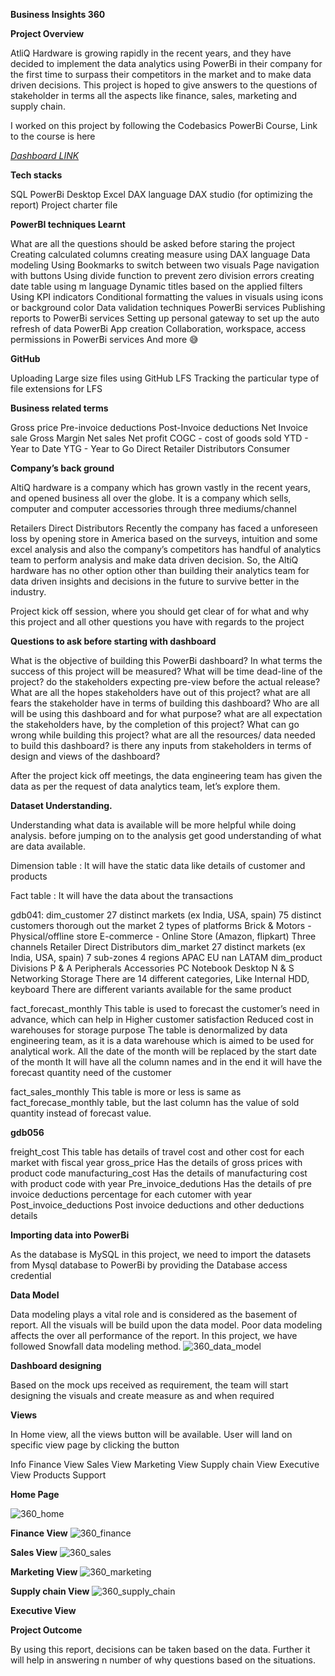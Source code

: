 **Business Insights 360**

**Project Overview**


AtliQ Hardware is growing rapidly in the recent years, and they have decided to implement the data analytics using PowerBi in their company for the first time to surpass their competitors in the market and to make data driven decisions. This project is hoped to give answers to the questions of stakeholder in terms all the aspects like finance, sales, marketing and supply chain.


I worked on this project by following the Codebasics PowerBi Course, Link to the course is here

 _[Dashboard LINK](https://app.powerbi.com/view?r=eyJrIjoiOWUxZjZiMWQtNDRmZC00ZjAxLTkxMTAtYTZiZGRkMWY4YWRhIiwidCI6ImM2ZTU0OWIzLTVmNDUtNDAzMi1hYWU5LWQ0MjQ0ZGM1YjJjNCJ9)_

**Tech stacks**

SQL
PowerBi Desktop
Excel
DAX language
DAX studio (for optimizing the report)
Project charter file


**PowerBI techniques Learnt**

What are all the questions should be asked before staring the project
Creating calculated columns
creating measure using DAX language
Data modeling
Using Bookmarks to switch between two visuals
Page navigation with buttons
Using divide function to prevent zero division errors
creating date table using m language
Dynamic titles based on the applied filters
Using KPI indicators
Conditional formatting the values in visuals using icons or background color
Data validation techniques
PowerBi services
Publishing reports to PowerBi services
Setting up personal gateway to set up the auto refresh of data
PowerBi App creation
Collaboration, workspace, access permissions in PowerBi services
And more 😅

**GitHub**

Uploading Large size files using GitHub LFS
Tracking the particular type of file extensions for LFS

**Business related terms**

Gross price
Pre-invoice deductions
Post-Invoice deductions
Net Invoice sale
Gross Margin
Net sales
Net profit
COGC - cost of goods sold
YTD - Year to Date
YTG - Year to Go
Direct
Retailer
Distributors
Consumer


**Company’s back ground**

AltiQ hardware is a company which has grown vastly in the recent years, and opened business all over the globe. It is a company which sells, computer and computer accessories through three mediums/channel

Retailers
Direct
Distributors
Recently the company has faced a unforeseen loss by opening store in America based on the surveys, intuition and some excel analysis and also the company’s competitors has handful of analytics team to perform analysis and make data driven decision. So, the AltiQ hardware has no other option other than building their analytics team for data driven insights and decisions in the future to survive better in the industry.

Project kick off session, where you should get clear of for what and why this project and all other questions you have with regards to the project


**Questions to ask before starting with dashboard**

What is the objective of building this PowerBi dashboard?
In what terms the success of this project will be measured?
What will be time dead-line of the project?
do the stakeholders expecting pre-view before the actual release?
What are all the hopes stakeholders have out of this project?
what are all fears the stakeholder have in terms of building this dashboard?
Who are all will be using this dashboard and for what purpose?
what are all expectation the stakeholders have, by the completion of this project?
What can go wrong while building this project?
what are all the resources/ data needed to build this dashboard?
is there any inputs from stakeholders in terms of design and views of the dashboard?

After the project kick off meetings, the data engineering team has given the data as per the request of data analytics team, let’s explore them.

**Dataset Understanding.**

Understanding what data is available will be more helpful while doing analysis. before jumping on to the analysis get good understanding of what are data available.

Dimension table : It will have the static data like details of customer and products

Fact table : It will have the data about the transactions

gdb041:
  dim_customer
    27 distinct markets (ex India, USA, spain)
    75 distinct customers thorough out the market
    2 types of platforms
      Brick & Motors - Physical/offline store
      E-commerce - Online Store (Amazon, flipkart)
    Three channels
      Retailer
      Direct
      Distributors
dim_market
    27 distinct markets (ex India, USA, spain)
    7 sub-zones
    4 regions
      APAC
      EU
      nan
      LATAM
dim_product
  Divisions
    P & A
      Peripherals
      Accessories
    PC
      Notebook
      Desktop
    N & S
      Networking
      Storage
  There are 14 different categories, Like Internal HDD, keyboard
  There are different variants available for the same product
  
fact_forecast_monthly
  This table is used to forecast the customer’s need in advance, which can help in
    Higher customer satisfaction
    Reduced cost in warehouses for storage purpose
  The table is denormalized by data engineering team, as it is a data warehouse which is aimed to be used for analytical work.
  All the date of the month will be replaced by the start date of the month
  It will have all the column names and in the end it will have the forecast quantity need of the customer
  
fact_sales_monthly
  This table is more or less is same as fact_forecase_monthly table, but the last column has the value of sold quantity instead of forecast value.
  
**gdb056**

freight_cost
  This table has details of travel cost and other cost for each market with fiscal year
gross_price
  Has the details of gross prices with product code
manufacturing_cost
  Has the details of manufacturing cost with product code with year
Pre_invoice_dedutions
  Has the details of pre invoice deductions percentage for each cutomer with year
Post_invoice_deductions
  Post invoice deductions and other deductions details
  
**Importing data into PowerBi**

As the database is MySQL in this project, we need to import the datasets from Mysql database to PowerBi by providing the Database access credential

**Data Model**

Data modeling plays a vital role and is considered as the basement of report. All the visuals will be build upon the data model.
Poor data modeling affects the over all performance of the report.
In this project, we have followed Snowfall data modeling method.
![360_data_model](https://github.com/yatishkumarpatil/Power-Bi-Projects/assets/127754539/46eaf809-e73c-4c29-882d-32acad42f970)



**Dashboard designing**

Based on the mock ups received as requirement, the team will start designing the visuals and create measure as and when required

**Views**

In Home view, all the views button will be available. User will land on specific view page by clicking the button

Info
Finance View
Sales View
Marketing View
Supply chain View
Executive View
Products
Support


**Home Page**

![360_home](https://github.com/yatishkumarpatil/Power-Bi-Projects/assets/127754539/07d500cb-c405-4396-918e-130b50cb5c99)


**Finance View**
![360_finance](https://github.com/yatishkumarpatil/Power-Bi-Projects/assets/127754539/dcb8db30-cf61-466c-a11f-d2c05c783f0d)


**Sales View**
![360_sales](https://github.com/yatishkumarpatil/Power-Bi-Projects/assets/127754539/6d3be72c-4e0a-47b5-9e43-0d40eabe5c67)


**Marketing View**
![360_marketing](https://github.com/yatishkumarpatil/Power-Bi-Projects/assets/127754539/b5ccafb2-92f0-4898-9646-79c2da110872)


**Supply chain View**
![360_supply_chain](https://github.com/yatishkumarpatil/Power-Bi-Projects/assets/127754539/82f8c250-abe8-4529-aacb-6f50cc169eee)


**Executive View**


**Project Outcome**

By using this report, decisions can be taken based on the data. Further it will help in answering n number of why questions based on the situations.
